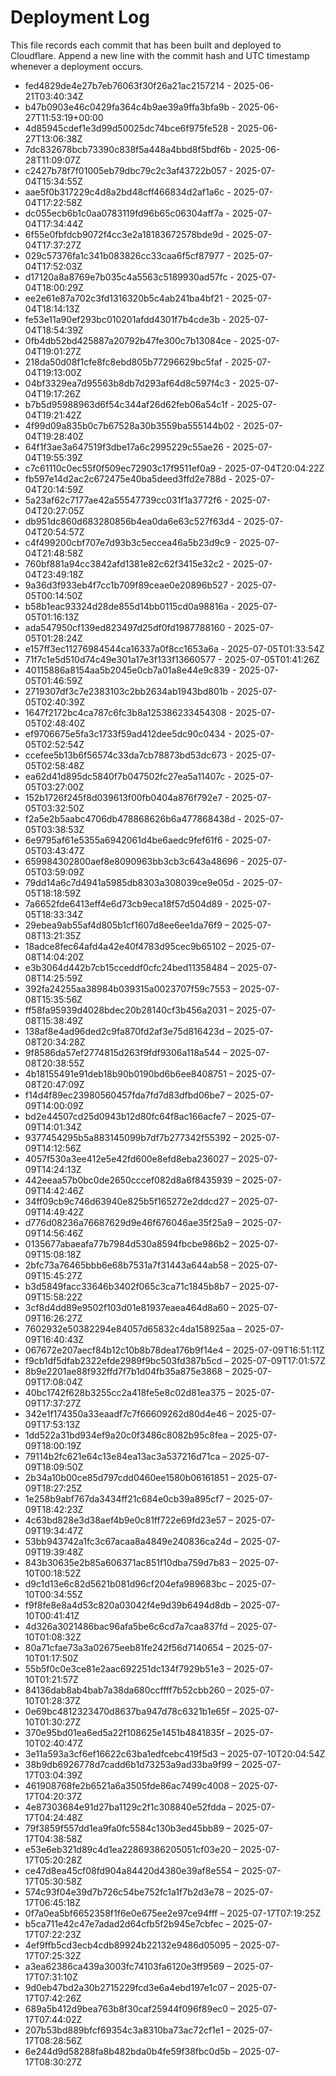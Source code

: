 # Deployment Log

This file records each commit that has been built and deployed to Cloudflare.
Append a new line with the commit hash and UTC timestamp whenever a deployment occurs.

- fed4829de4e27b7eb76063f30f26a21ac2157214 - 2025-06-21T03:40:34Z
- b47b0903e46c0429fa364c4b9ae39a9ffa3bfa9b - 2025-06-27T11:53:19+00:00
- 4d85945cdef1e3d99d50025dc74bce6f975fe528 - 2025-06-27T13:06:38Z
- 7dc832678bcb73390c838f5a448a4bbd8f5bdf6b - 2025-06-28T11:09:07Z
- c2427b78f7f01005eb79dbc79c2c3af43722b057 - 2025-07-04T15:34:55Z
- aae5f0b317229c4d8a2bd48cff466834d2af1a6c - 2025-07-04T17:22:58Z
- dc055ecb6b1c0aa0783119fd96b65c06304aff7a - 2025-07-04T17:34:44Z
- 6f55e0fbfdcb9072f4cc3e2a18183672578bde9d - 2025-07-04T17:37:27Z
- 029c57376fa1c341b083826cc33caa6f5cf87977 - 2025-07-04T17:52:03Z
- d17120a8a8769e7b035c4a5563c5189930ad57fc - 2025-07-04T18:00:29Z
- ee2e61e87a702c3fd1316320b5c4ab241ba4bf21 - 2025-07-04T18:14:13Z
- fe53e11a90ef293bc010201afdd4301f7b4cde3b - 2025-07-04T18:54:39Z
- 0fb4db52bd425887a20792b47fe300c7b13084ce - 2025-07-04T19:01:27Z
- 218da50d08f1cfe8fc8ebd805b77296629bc5faf - 2025-07-04T19:13:00Z
- 04bf3329ea7d95563b8db7d293af64d8c597f4c3 - 2025-07-04T19:17:26Z
- b7b5d95988963d6f54c344af26d62feb06a54c1f - 2025-07-04T19:21:42Z
- 4f99d09a835b0c7b67528a30b3559ba555144b02 - 2025-07-04T19:28:40Z
- 64f1f3ae3a647519f3dbe17a6c2995229c55ae26 - 2025-07-04T19:55:39Z
- c7c61110c0ec55f0f509ec72903c17f9511ef0a9 - 2025-07-04T20:04:22Z
- fb597e14d2ac2c672475e40ba5deed3ffd2e788d - 2025-07-04T20:14:59Z
- 5a23af62c7177ae42a55547739cc031f1a3772f6 - 2025-07-04T20:27:05Z
- db951dc860d683280856b4ea0da6e63c527f63d4 - 2025-07-04T20:54:57Z
- c4f499200cbf707e7d93b3c5eccea46a5b23d9c9 - 2025-07-04T21:48:58Z
- 760bf881a94cc3842afd1381e82c62f3415e32c2 - 2025-07-04T23:49:18Z
- 9a36d3f933eb4f7cc1b709f89ceae0e20896b527 - 2025-07-05T00:14:50Z
- b58b1eac93324d28de855d14bb0115cd0a98816a - 2025-07-05T01:16:13Z
- ada547950cf139ed823497d25df0fd1987788160 - 2025-07-05T01:28:24Z
- e157ff3ec11276984544ca16337a0f8cc1653a6a - 2025-07-05T01:33:54Z
- 71f7c1e5d510d74c49e301a17e3f133f13660577 - 2025-07-05T01:41:26Z
- 40115886a8154aa5b2045e0cb7a01a8e44e9c839 - 2025-07-05T01:46:59Z
- 2719307df3c7e2383103c2bb2634ab1943bd801b - 2025-07-05T02:40:39Z
- 1647f2172bc4ca787c6fc3b8a125386233454308 - 2025-07-05T02:48:40Z
- ef9706675e5fa3c1733f59ad412dee5dc90c0434 - 2025-07-05T02:52:54Z
- ccefee5b13b6f56574c33da7cb78873bd53dc673 - 2025-07-05T02:58:48Z
- ea62d41d895dc5840f7b047502fc27ea5a11407c - 2025-07-05T03:27:00Z
- 152b1726f245f8d039613f00fb0404a876f792e7 - 2025-07-05T03:32:50Z
- f2a5e2b5aabc4706db478868626b6a477868438d - 2025-07-05T03:38:53Z
- 6e9795af61e5355a6942061d4be6aedc9fef61f6 - 2025-07-05T03:43:47Z
- 659984302800aef8e8090963bb3cb3c643a48696 - 2025-07-05T03:59:09Z
- 79dd14a6c7d4941a5985db8303a308039ce9e05d - 2025-07-05T18:18:59Z
- 7a6652fde6413eff4e6d73cb9eca18f57d504d89 - 2025-07-05T18:33:34Z
- 29ebea9ab55af4d805b1cf1607d8ee6ee1da76f9 – 2025-07-08T13:21:35Z
- 18adce8fec64afd4a42e40f4783d95cec9b65102 – 2025-07-08T14:04:20Z
- e3b3064d442b7cb15cceddf0cfc24bed11358484 – 2025-07-08T14:25:59Z
- 392fa24255aa38984b039315a0023707f59c7553 – 2025-07-08T15:35:56Z
- ff58fa95939d4028bdec20b28140cf3b456a2031 – 2025-07-08T15:38:49Z
- 138af8e4ad96ded2c9fa870fd2af3e75d816423d – 2025-07-08T20:34:28Z
- 9f8586da57ef2774815d263f9fdf9306a118a544 – 2025-07-08T20:38:55Z
- 4b18155491e91deb18b90b0190bd6b6ee8408751 – 2025-07-08T20:47:09Z
- f14d4f89ec23980560457fda7fd7d83dfbd06be7 – 2025-07-09T14:00:09Z
- bd2e44507cd25d0943b12d80fc64f8ac166acfe7 – 2025-07-09T14:01:34Z
- 9377454295b5a883145099b7df7b277342f55392 – 2025-07-09T14:12:56Z
- 4057f530a3ee412e5e42fd600e8efd8eba236027 – 2025-07-09T14:24:13Z
- 442eeaa57b0bc0de2650cccef082d8a6f8435939 – 2025-07-09T14:42:46Z
- 34ff09cb9c746d63940e825b5f165272e2ddcd27 – 2025-07-09T14:49:42Z
- d776d08236a76687629d9e46f676046ae35f25a9 – 2025-07-09T14:56:46Z
- 0135677abaeafa77b7984d530a8594fbcbe986b2 – 2025-07-09T15:08:18Z
- 2bfc73a76465bbb6e68b7531a7f31443a644ab58 – 2025-07-09T15:45:27Z
- b3d5849facc33646b3402f065c3ca71c1845b8b7 – 2025-07-09T15:58:22Z
- 3cf8d4dd89e9502f103d01e81937eaea464d8a60 – 2025-07-09T16:26:27Z
- 7602932e50382294e84057d65832c4da158925aa – 2025-07-09T16:40:43Z
- 067672e207aecf84b12c10b8b78dea176b9f14e4 – 2025-07-09T16:51:11Z
- f9cb1df5dfab2322efde2989f9bc503fd387b5cd – 2025-07-09T17:01:57Z
- 8b9e2201ae88f932ffd7f7b1d04fb35a875e3868 – 2025-07-09T17:08:04Z
- 40bc1742f628b3255cc2a418fe5e8c02d81ea375 – 2025-07-09T17:37:27Z
- 342e1f174350a33eaadf7c7f66609262d80d4e46 – 2025-07-09T17:53:13Z
- 1dd522a31bd934ef9a20c0f3486c8082b95c8fea – 2025-07-09T18:00:19Z
- 79114b2fc621e64c13e84ea13ac3a537216d71ca – 2025-07-09T18:09:50Z
- 2b34a10b00ce85d797cdd0460ee1580b06161851 – 2025-07-09T18:27:25Z
- 1e258b9abf767da3434ff21c684e0cb39a895cf7 – 2025-07-09T18:42:23Z
- 4c63bd828e3d38aef4b9e0c81ff722e69fd23e57 – 2025-07-09T19:34:47Z
- 53bb943742a1fc3c67acaa8a4849e240836ca24d – 2025-07-09T19:39:48Z
- 843b30635e2b85a606371ac851f10dba759d7b83 – 2025-07-10T00:18:52Z
- d9c1d13e6c82d5621b081d96cf204efa989683bc – 2025-07-10T00:34:55Z
- f9f8fe8e8a4d53c820a03042f4e9d39b6494d8db – 2025-07-10T00:41:41Z
- 4d326a3021486bac96afa5be6c6cd7a7caa837fd – 2025-07-10T01:08:32Z
- 80a71cfae73a3a02675eeb81fe242f56d7140654 – 2025-07-10T01:17:50Z
- 55b5f0c0e3ce81e2aac692251dc134f7929b51e3 – 2025-07-10T01:21:57Z
- 84136dab8ab4bab7a38da680ccffff7b52cbb260 – 2025-07-10T01:28:37Z
- 0e69bc4812323470d8637ba947d78c6321b1e65f – 2025-07-10T01:30:27Z
- 370e95bd01ea6ed5a22f108625e1451b4841835f – 2025-07-10T02:40:47Z
- 3e11a593a3cf6ef16622c63ba1edfcebc419f5d3 – 2025-07-10T20:04:54Z
- 38b9db6926778d7cadd6b1d73253a9ad33ba9f99 – 2025-07-17T03:04:39Z
- 461908768fe2b6521a6a3505fde86ac7499c4008 – 2025-07-17T04:20:37Z
- 4e87303684e91d27ba1129c2f1c308840e52fdda – 2025-07-17T04:24:48Z
- 79f3859f557dd1ea9fa0fc5584c130b3ed45bb89 – 2025-07-17T04:38:58Z
- e53e6eb321d89c4d1ea22869386205051cf03e20 – 2025-07-17T05:20:28Z
- ce47d8ea45cf08fd904a84420d4380e39af8e554 – 2025-07-17T05:30:58Z
- 574c93f04e39d7b726c54be752fc1a1f7b2d3e78 – 2025-07-17T06:45:18Z
- 0f7a0ea5bf6652358f1f6e0e675ee2e97ce94fff – 2025-07-17T07:19:25Z
- b5ca711e42c47e7adad2d64cfb5f2b945e7cbfec – 2025-07-17T07:22:23Z
- 4ef9ffb5cd3ecb4cdb89924b22132e9486d05095 – 2025-07-17T07:25:32Z
- a3ea62386ca439a3003fc74103fa6120e3ff9569 – 2025-07-17T07:31:10Z
- 9d0eb47bd2a30b2715229fcd3e6a4ebd197e1c07 – 2025-07-17T07:42:26Z
- 689a5b412d9bea763b8f30caf25944f096f89ec0 – 2025-07-17T07:44:02Z
- 207b53bd889bfcf69354c3a8310ba73ac72cf1e1 – 2025-07-17T08:28:56Z
- 6e244d9d58288fa8b482bda0b4fe59f38fbc0d5b – 2025-07-17T08:30:27Z
